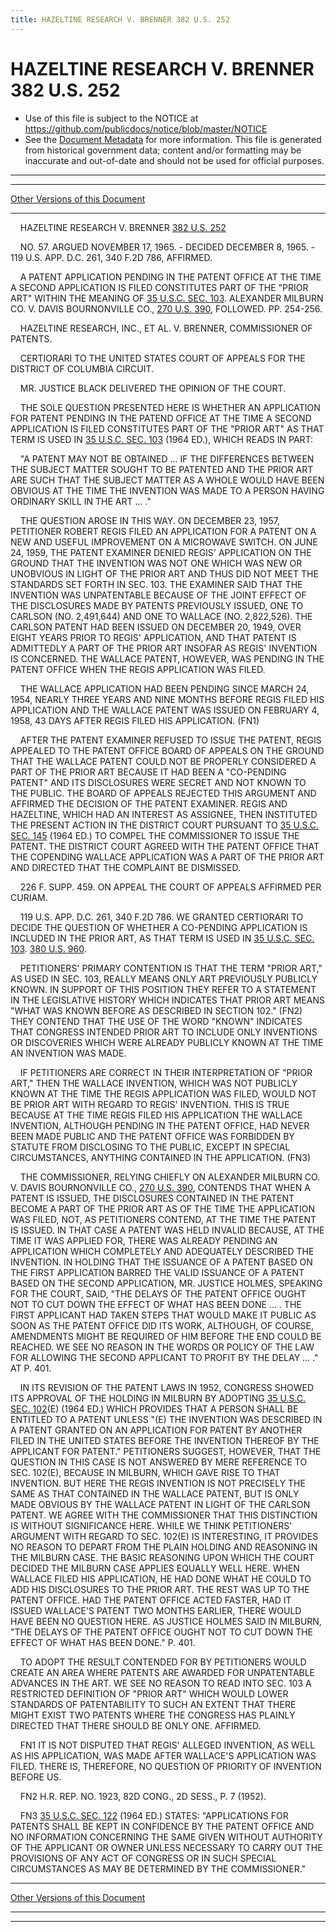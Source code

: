 ```yaml
---
title: HAZELTINE RESEARCH V. BRENNER 382 U.S. 252
---
```


# HAZELTINE RESEARCH V. BRENNER 382 U.S. 252

* Use of this file is subject to the NOTICE at https://github.com/publicdocs/notice/blob/master/NOTICE
* See the [Document Metadata](../../../index.md) for more information.
  This file is generated from historical government data; content and/or formatting may be inaccurate and out-of-date and should not be used for official purposes.

----------
----------

[Other Versions of this Document](https://publicdocs.github.io/go/links?ns=uslm-x&ref=%2Fus%2Fcourts%2Fscotus%2FusReporter%2F382%2F252)

----------

    HAZELTINE RESEARCH V. BRENNER [382 U.S. 252][/us/courts/scotus/usReporter/382/252]

    NO. 57.  ARGUED NOVEMBER 17, 1965.  - DECIDED DECEMBER 8, 1965.  - 119 U.S. APP. D.C. 261, 340 F.2D 786, AFFIRMED.

    A PATENT APPLICATION PENDING IN THE PATENT OFFICE AT THE TIME A SECOND APPLICATION IS FILED CONSTITUTES PART OF THE "PRIOR ART" WITHIN THE MEANING OF [35 U.S.C. SEC. 103][/us/usc/t35/s103].  ALEXANDER MILBURN CO. V. DAVIS BOURNONVILLE CO., [270 U.S. 390][/us/courts/scotus/usReporter/270/390], FOLLOWED.  PP. 254-256.

    HAZELTINE RESEARCH, INC., ET AL. V. BRENNER, COMMISSIONER OF PATENTS.

    CERTIORARI TO THE UNITED STATES COURT OF APPEALS FOR THE DISTRICT OF COLUMBIA CIRCUIT.

    MR. JUSTICE BLACK DELIVERED THE OPINION OF THE COURT.

    THE SOLE QUESTION PRESENTED HERE IS WHETHER AN APPLICATION FOR PATENT PENDING IN THE PATEND OFFICE AT THE TIME A SECOND APPLICATION IS FILED CONSTITUTES PART OF THE "PRIOR ART" AS THAT TERM IS USED IN [35 U.S.C. SEC. 103][/us/usc/t35/s103] (1964 ED.), WHICH READS IN PART:

    "A PATENT MAY NOT BE OBTAINED  ...  IF THE DIFFERENCES BETWEEN THE SUBJECT MATTER SOUGHT TO BE PATENTED AND THE PRIOR ART ARE SUCH THAT THE SUBJECT MATTER AS A WHOLE WOULD HAVE BEEN OBVIOUS AT THE TIME THE INVENTION WAS MADE TO A PERSON HAVING ORDINARY SKILL IN THE ART  ... ."

    THE QUESTION AROSE IN THIS WAY.  ON DECEMBER 23, 1957, PETITIONER ROBERT REGIS FILED AN APPLICATION FOR A PATENT ON A NEW AND USEFUL IMPROVEMENT ON A MICROWAVE SWITCH.  ON JUNE 24, 1959, THE PATENT EXAMINER DENIED REGIS' APPLICATION ON THE GROUND THAT THE INVENTION WAS NOT ONE WHICH WAS NEW OR UNOBVIOUS IN LIGHT OF THE PRIOR ART AND THUS DID NOT MEET THE STANDARDS SET FORTH IN SEC. 103.  THE EXAMINER SAID THAT THE INVENTION WAS UNPATENTABLE BECAUSE OF THE JOINT EFFECT OF THE DISCLOSURES MADE BY PATENTS PREVIOUSLY ISSUED, ONE TO CARLSON (NO. 2,491,644) AND ONE TO WALLACE (NO. 2,822,526).  THE CARLSON PATENT HAD BEEN ISSUED ON DECEMBER 20, 1949, OVER EIGHT YEARS PRIOR TO REGIS' APPLICATION, AND THAT PATENT IS ADMITTEDLY A PART OF THE PRIOR ART INSOFAR AS REGIS' INVENTION IS CONCERNED.  THE WALLACE PATENT, HOWEVER, WAS PENDING IN THE PATENT OFFICE WHEN THE REGIS APPLICATION WAS FILED.

    THE WALLACE APPLICATION HAD BEEN PENDING SINCE MARCH 24, 1954, NEARLY THREE YEARS AND NINE MONTHS BEFORE REGIS FILED HIS APPLICATION AND THE WALLACE PATENT WAS ISSUED ON FEBRUARY 4, 1958, 43 DAYS AFTER REGIS FILED HIS APPLICATION.  (FN1)

    AFTER THE PATENT EXAMINER REFUSED TO ISSUE THE PATENT, REGIS APPEALED TO THE PATENT OFFICE BOARD OF APPEALS ON THE GROUND THAT THE WALLACE PATENT COULD NOT BE PROPERLY CONSIDERED A PART OF THE PRIOR ART BECAUSE IT HAD BEEN A "CO-PENDING PATENT" AND ITS DISCLOSURES WERE SECRET AND NOT KNOWN TO THE PUBLIC.  THE BOARD OF APPEALS REJECTED THIS ARGUMENT AND AFFIRMED THE DECISION OF THE PATENT EXAMINER.  REGIS AND HAZELTINE, WHICH HAD AN INTEREST AS ASSIGNEE, THEN INSTITUTED THE PRESENT ACTION IN THE DISTRICT COURT PURSUANT TO [35 U.S.C. SEC. 145][/us/usc/t35/s145] (1964 ED.)  TO COMPEL THE COMMISSIONER TO ISSUE THE PATENT.  THE DISTRICT COURT AGREED WITH THE PATENT OFFICE THAT THE COPENDING WALLACE APPLICATION WAS A PART OF THE PRIOR ART AND DIRECTED THAT THE COMPLAINT BE DISMISSED.

    226 F. SUPP. 459.  ON APPEAL THE COURT OF APPEALS AFFIRMED PER CURIAM.

    119 U.S. APP. D.C. 261, 340 F.2D 786.  WE GRANTED CERTIORARI TO DECIDE THE QUESTION OF WHETHER A CO-PENDING APPLICATION IS INCLUDED IN THE PRIOR ART, AS THAT TERM IS USED IN [35 U.S.C. SEC. 103][/us/usc/t35/s103].  [380 U.S. 960][/us/courts/scotus/usReporter/380/960].

    PETITIONERS' PRIMARY CONTENTION IS THAT THE TERM "PRIOR ART," AS USED IN SEC. 103, REALLY MEANS ONLY ART PREVIOUSLY PUBLICLY KNOWN.  IN SUPPORT OF THIS POSITION THEY REFER TO A STATEMENT IN THE LEGISLATIVE HISTORY WHICH INDICATES THAT PRIOR ART MEANS "WHAT WAS KNOWN BEFORE AS DESCRIBED IN SECTION 102."  (FN2)  THEY CONTEND THAT THE USE OF THE WORD "KNOWN" INDICATES THAT CONGRESS INTENDED PRIOR ART TO INCLUDE ONLY INVENTIONS OR DISCOVERIES WHICH WERE ALREADY PUBLICLY KNOWN AT THE TIME AN INVENTION WAS MADE.

    IF PETITIONERS ARE CORRECT IN THEIR INTERPRETATION OF "PRIOR ART," THEN THE WALLACE INVENTION, WHICH WAS NOT PUBLICLY KNOWN AT THE TIME THE REGIS APPLICATION WAS FILED, WOULD NOT BE PRIOR ART WITH REGARD TO REGIS' INVENTION.  THIS IS TRUE BECAUSE AT THE TIME REGIS FILED HIS APPLICATION THE WALLACE INVENTION, ALTHOUGH PENDING IN THE PATENT OFFICE, HAD NEVER BEEN MADE PUBLIC AND THE PATENT OFFICE WAS FORBIDDEN BY STATUTE FROM DISCLOSING TO THE PUBLIC, EXCEPT IN SPECIAL CIRCUMSTANCES, ANYTHING CONTAINED IN THE APPLICATION.  (FN3)

    THE COMMISSIONER, RELYING CHIEFLY ON ALEXANDER MILBURN CO. V. DAVIS BOURNONVILLE CO., [270 U.S. 390][/us/courts/scotus/usReporter/270/390], CONTENDS THAT WHEN A PATENT IS ISSUED, THE DISCLOSURES CONTAINED IN THE PATENT BECOME A PART OF THE PRIOR ART AS OF THE TIME THE APPLICATION WAS FILED, NOT, AS PETITIONERS CONTEND, AT THE TIME THE PATENT IS ISSUED.  IN THAT CASE A PATENT WAS HELD INVALID BECAUSE, AT THE TIME IT WAS APPLIED FOR, THERE WAS ALREADY PENDING AN APPLICATION WHICH COMPLETELY AND ADEQUATELY DESCRIBED THE INVENTION.  IN HOLDING THAT THE ISSUANCE OF A PATENT BASED ON THE FIRST APPLICATION BARRED THE VALID ISSUANCE OF A PATENT BASED ON THE SECOND APPLICATION, MR. JUSTICE HOLMES, SPEAKING FOR THE COURT, SAID, "THE DELAYS OF THE PATENT OFFICE OUGHT NOT TO CUT DOWN THE EFFECT OF WHAT HAS BEEN DONE  ...  .  THE FIRST APPLICANT HAD TAKEN STEPS THAT WOULD MAKE IT PUBLIC AS SOON AS THE PATENT OFFICE DID ITS WORK, ALTHOUGH, OF COURSE, AMENDMENTS MIGHT BE REQUIRED OF HIM BEFORE THE END COULD BE REACHED.  WE SEE NO REASON IN THE WORDS OR POLICY OF THE LAW FOR ALLOWING THE SECOND APPLICANT TO PROFIT BY THE DELAY ... ."  AT P. 401.

    IN ITS REVISION OF THE PATENT LAWS IN 1952, CONGRESS SHOWED ITS APPROVAL OF THE HOLDING IN MILBURN BY ADOPTING [35 U.S.C. SEC. 102][/us/usc/t35/s102](E) (1964 ED.)  WHICH PROVIDES THAT A PERSON SHALL BE ENTITLED TO A PATENT UNLESS "(E) THE INVENTION WAS DESCRIBED IN A PATENT GRANTED ON AN APPLICATION FOR PATENT BY ANOTHER FILED IN THE UNITED STATES BEFORE THE INVENTION THEREOF BY THE APPLICANT FOR PATENT."  PETITIONERS SUGGEST, HOWEVER, THAT THE QUESTION IN THIS CASE IS NOT ANSWERED BY MERE REFERENCE TO SEC. 102(E), BECAUSE IN MILBURN, WHICH GAVE RISE TO THAT INVENTION.  BUT HERE THE REGIS INVENTION IS NOT PRECISELY THE SAME AS THAT CONTAINED IN THE WALLACE PATENT, BUT IS ONLY MADE OBVIOUS BY THE WALLACE PATENT IN LIGHT OF THE CARLSON PATENT.  WE AGREE WITH THE COMMISSIONER THAT THIS DISTINCTION IS WITHOUT SIGNIFICANCE HERE.  WHILE WE THINK PETITIONERS' ARGUMENT WITH REGARD TO SEC. 102(E) IS INTERESTING, IT PROVIDES NO REASON TO DEPART FROM THE PLAIN HOLDING AND REASONING IN THE MILBURN CASE.  THE BASIC REASONING UPON WHICH THE COURT DECIDED THE MILBURN CASE APPLIES EQUALLY WELL HERE.  WHEN WALLACE FILED HIS APPLICATION, HE HAD DONE WHAT HE COULD TO ADD HIS DISCLOSURES TO THE PRIOR ART. THE REST WAS UP TO THE PATENT OFFICE.  HAD THE PATENT OFFICE ACTED FASTER, HAD IT ISSUED WALLACE'S PATENT TWO MONTHS EARLIER, THERE WOULD HAVE BEEN NO QUESTION HERE.  AS JUSTICE HOLMES SAID IN MILBURN, "THE DELAYS OF THE PATENT OFFICE OUGHT NOT TO CUT DOWN THE EFFECT OF WHAT HAS BEEN DONE."  P. 401.

    TO ADOPT THE RESULT CONTENDED FOR BY PETITIONERS WOULD CREATE AN AREA WHERE PATENTS ARE AWARDED FOR UNPATENTABLE ADVANCES IN THE ART. WE SEE NO REASON TO READ INTO SEC. 103 A RESTRICTED DEFINITION OF "PRIOR ART" WHICH WOULD LOWER STANDARDS OF PATENTABILITY TO SUCH AN EXTENT THAT THERE MIGHT EXIST TWO PATENTS WHERE THE CONGRESS HAS PLAINLY DIRECTED THAT THERE SHOULD BE ONLY ONE.  AFFIRMED.

    FN1  IT IS NOT DISPUTED THAT REGIS' ALLEGED INVENTION, AS WELL AS HIS APPLICATION, WAS MADE AFTER WALLACE'S APPLICATION WAS FILED.  THERE IS, THEREFORE, NO QUESTION OF PRIORITY OF INVENTION BEFORE US.

    FN2  H.R. REP. NO. 1923, 82D CONG., 2D SESS., P. 7 (1952).

    FN3  [35 U.S.C. SEC. 122][/us/usc/t35/s122] (1964 ED.)  STATES:  "APPLICATIONS FOR PATENTS SHALL BE KEPT IN CONFIDENCE BY THE PATENT OFFICE AND NO INFORMATION CONCERNING THE SAME GIVEN WITHOUT AUTHORITY OF THE APPLICANT OR OWNER UNLESS NECESSARY TO CARRY OUT THE PROVISIONS OF ANY ACT OF CONGRESS OR IN SUCH SPECIAL CIRCUMSTANCES AS MAY BE DETERMINED BY THE COMMISSIONER."

----------

[Other Versions of this Document](https://publicdocs.github.io/go/links?ns=uslm-x&ref=%2Fus%2Fcourts%2Fscotus%2FusReporter%2F382%2F252)

----------
----------

[/us/courts/scotus/usReporter/382/252]: https://publicdocs.github.io/go/links?ns=uslm-x&ref=%2Fus%2Fcourts%2Fscotus%2FusReporter%2F382%2F252
[/us/usc/t35/s103]: https://publicdocs.github.io/go/links?ns=uslm&ref=%2Fus%2Fusc%2Ft35%2Fs103
[/us/courts/scotus/usReporter/270/390]: https://publicdocs.github.io/go/links?ns=uslm-x&ref=%2Fus%2Fcourts%2Fscotus%2FusReporter%2F270%2F390
[/us/usc/t35/s103]: https://publicdocs.github.io/go/links?ns=uslm&ref=%2Fus%2Fusc%2Ft35%2Fs103
[/us/usc/t35/s145]: https://publicdocs.github.io/go/links?ns=uslm&ref=%2Fus%2Fusc%2Ft35%2Fs145
[/us/usc/t35/s103]: https://publicdocs.github.io/go/links?ns=uslm&ref=%2Fus%2Fusc%2Ft35%2Fs103
[/us/courts/scotus/usReporter/380/960]: https://publicdocs.github.io/go/links?ns=uslm-x&ref=%2Fus%2Fcourts%2Fscotus%2FusReporter%2F380%2F960
[/us/courts/scotus/usReporter/270/390]: https://publicdocs.github.io/go/links?ns=uslm-x&ref=%2Fus%2Fcourts%2Fscotus%2FusReporter%2F270%2F390
[/us/usc/t35/s102]: https://publicdocs.github.io/go/links?ns=uslm&ref=%2Fus%2Fusc%2Ft35%2Fs102
[/us/usc/t35/s122]: https://publicdocs.github.io/go/links?ns=uslm&ref=%2Fus%2Fusc%2Ft35%2Fs122


